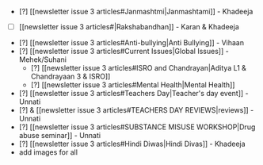 - [?] [[newsletter issue 3 articles#Janmashtmi|Janmashtami]] - Khadeeja
- [ ] [[newsletter issue 3 articles#|Rakshabandhan]] - Karan & Khadeeja
- [?] [[newsletter issue 3 articles#Anti-bullying|Anti Bullying]] - Vihaan
- [?] [[newsletter issue 3 articles#Current Issues|Global Issues]] - Mehek/Suhani
	- [?] [[newsletter issue 3 articles#ISRO and Chandrayan|Aditya L1 & Chandrayaan 3 & ISRO]]
	- [?] [[newsletter issue 3 articles#Mental Health|Mental Health]]
- [?] [[newsletter issue 3 articles#Teachers Day|Teacher's day event]] - Unnati
- [?] & [[newsletter issue 3 articles#TEACHERS DAY REVIEWS|reviews]] - Unnati
- [?] [[newsletter issue 3 articles#SUBSTANCE MISUSE WORKSHOP|Drug abuse seminar]] - Unnati
- [?] [[newsletter issue 3 articles#Hindi Diwas|Hindi Divas]] - Khadeeja
- add images for all
